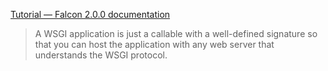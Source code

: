 
[Tutorial — Falcon 2.0.0 documentation ](https://falcon.readthedocs.io/en/stable/user/tutorial.html)


>A WSGI application is just a callable with a well-defined signature so that you can host the application with any web server that understands the WSGI protocol.

